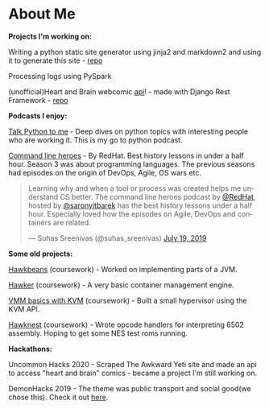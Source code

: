 # About Me

**Projects I'm working on:**

Writing a python static site generator using jinja2 and markdown2 and using it to generate this site - [repo](https://github.com/suhas-sreenivas/custom-static-site-generator-python)

Processing logs using PySpark

(unofficial)Heart and Brain webcomic [api](http://heartandbrain.pythonanywhere.com/)! - made with Django Rest Framework - [repo](https://github.com/suhas-sreenivas/heart_and_brain_api)

**Podcasts I enjoy:**

[Talk Python to me](https://talkpython.fm/) - Deep dives on python topics with interesting people who are working it. This is my go to python podcast.

[Command line heroes](https://www.redhat.com/en/command-line-heroes) - By RedHat. Best history lessons in under a half hour. Season 3 was about programming languages. The previous seasons had episodes on the origin of DevOps, Agile, OS wars etc.  
<blockquote class="twitter-tweet"><p lang="en" dir="ltr">Learning why and when a tool or process was created helps me understand CS better. The command line heroes podcast by <a href="https://twitter.com/RedHat?ref_src=twsrc%5Etfw">@RedHat</a>, hosted by <a href="https://twitter.com/saronyitbarek?ref_src=twsrc%5Etfw">@saronyitbarek</a> has the best history lessons under a half hour. Especially loved how the episodes on Agile, DevOps and containers are related.</p>&mdash; Suhas Sreenivas (@suhas_sreenivas) <a href="https://twitter.com/suhas_sreenivas/status/1152047634452033537?ref_src=twsrc%5Etfw">July 19, 2019</a></blockquote> <script async src="https://platform.twitter.com/widgets.js" charset="utf-8"></script>

**Some old projects:**

[Hawkbeans](http://cs.iit.edu/~khale/class/vm-class/f19/handout/p2.html) (coursework) - Worked on implementing parts of a JVM.

[Hawker](http://cs.iit.edu/~khale/class/vm-class/f19/handout/p4.html) (coursework) - A very basic container management engine.

[VMM basics with KVM](http://cs.iit.edu/~khale/class/vm-class/f19/handout/p3.html) (coursework) - Built a small hypervisor using the KVM API.  

[Hawknest](http://cs.iit.edu/~khale/class/vm-class/f19/handout/p1-full.html) (coursework) - Wrote opcode handlers for interpreting 6502 assembly. Hoping to get some NES test roms running.

**Hackathons:**

Uncommon Hacks 2020 - Scraped The Awkward Yeti site and made an api to access "heart and brain" comics - became a project I'm still working on.  

DemonHacks 2019 - The theme was public transport and social good(we chose this). Check it out [here](https://github.com/suhas-sreenivas/DemonHacks2019).